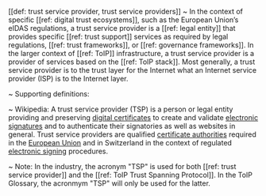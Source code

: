 [[def: trust service provider, trust service providers]]
~ In the context of specific [[ref: digital trust ecosystems]], such as the European Union’s eIDAS regulations, a trust service provider is a [[ref: legal entity]] that provides specific [[ref: trust support]] services as required by legal regulations, [[ref: trust frameworks]], or [[ref: governance frameworks]]. In the larger context of [[ref: ToIP]] infrastructure, a trust service provider is a provider of services based on the [[ref: ToIP stack]]. Most generally, a trust service provider is to the trust layer for the Internet what an Internet service provider (ISP) is to the Internet layer.

~ Supporting definitions:

~ Wikipedia: A trust service provider (TSP) is a person or legal entity providing and preserving [digital certificates](https://en.wikipedia.org/wiki/Digital_certificate) to create and validate [electronic signatures](https://en.wikipedia.org/wiki/Electronic_signature) and to authenticate their signatories as well as websites in general. Trust service providers are qualified [certificate authorities](https://en.wikipedia.org/wiki/Certificate_authority) required in the [European Union](https://en.wikipedia.org/wiki/European_Union) and in Switzerland in the context of regulated [electronic signing](https://en.wikipedia.org/wiki/Electronic_signature) procedures.

~ Note: In the industry, the acronym "TSP" is used for both [[ref: trust service provider]] and the [[ref: ToIP Trust Spanning Protocol]]. In the ToIP Glossary, the acronmym "TSP" will only be used for the latter.

